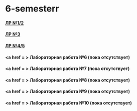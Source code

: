 # 6-semesterr
#### <a href = https://replit.com/@Vermillionsl/LR-12#main.py> ЛР №1/2</a>

#### <a href = https://colab.research.google.com/drive/1XnqodptxitmRVxt1dYqoP-vuTU_lYVK7#scrollTo> ЛР №3</a>

#### <a href = https://colab.research.google.com/drive/1h2J7sDus_A4Uo6gAqeDXRp9Z5fua5JbG#scrollTo> ЛР №4/5</a>

#### <a href = > Лабораторная работа №6</a> (пока отсутствует)

#### <a href = > Лабораторная работа №7</a> (пока отсутствует)

#### <a href = > Лабораторная работа №8</a> (пока отсутствует)

#### <a href = > Лабораторная работа №9</a> (пока отсутствует)

#### <a href = > Лабораторная работа №10</a> (пока отсутствует)
